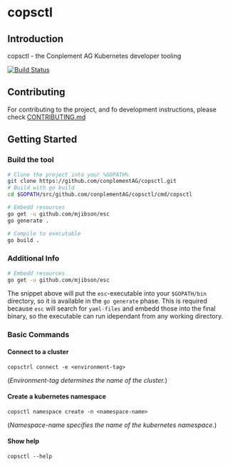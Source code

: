 # copsctl

## Introduction

copsctl - the Conplement AG Kubernetes developer tooling

[![Build Status](https://cpgithub.visualstudio.com/GitHubPipelines/_apis/build/status/conplementAG.copsctl?branchName=master)](https://cpgithub.visualstudio.com/GitHubPipelines/_build/latest?definitionId=9&branchName=master)

## Contributing

For contributing to the project, and fo development instructions, please check [CONTRIBUTING.md](CONTRIBUTING.md)

## Getting Started

### Build the tool

```bash
# Clone the project into your %GOPATH%
git clone https://github.com/conplementAG/copsctl.git
# Build with go build
cd $GOPATH/src/github.com/conplementAG/copsctl/cmd/copsctl

# Embedd resources
go get -u github.com/mjibson/esc
go generate .

# Compile to executable
go build .
```

### Additional Info

```bash
# Embedd resources
go get -u github.com/mjibson/esc
```
The  snippet above will put the `esc`-executable into your `$GOPATH/bin` directory, so it is available in the `go generate` phase.
This is required because `esc` will search for `yaml-files` and embedd those into the final binary, so the executable can run idependant from any working directory.

### Basic Commands

#### Connect to a cluster
`copsctrl connect -e <environment-tag>`

(*Environment-tag determines the name of the cluster.*)

#### Create a kubernetes namespace

`copsctl namespace create -n <namespace-name>`

(*Namespace-name specifies the name of the kubernetes namespace.*)

#### Show help

`copsctl --help`